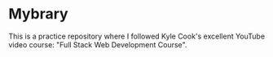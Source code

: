 # Mybrary

This is a practice repository where I followed Kyle Cook's excellent
YouTube video course: "Full Stack Web Development Course".

